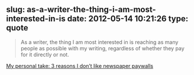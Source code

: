 slug: as-a-writer-the-thing-i-am-most-interested-in-is
date: 2012-05-14 10:21:26
type: quote
---

> As a writer, the thing I am most interested in is reaching as many people as possible with my writing, regardless of whether they pay for it directly or not.

[My personal take: 3 reasons I don’t like newspaper paywalls](http://gigaom.com/2012/05/12/my-personal-take-3-reasons-i-dont-like-newspaper-paywalls/)
